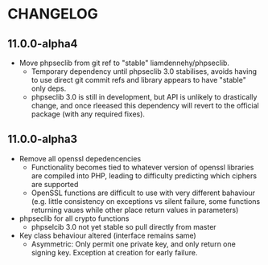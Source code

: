# CHANGELOG

## 11.0.0-alpha4

- Move phpseclib from git ref to "stable" liamdennehy/phpseclib.
  - Temporary dependency until phpseclib 3.0 stabilises, avoids having to
    use direct git commit refs and library appears to have "stable" only deps.
  - phpseclib 3.0 is still in development, but API is unlikely to drastically
    change, and once rleeased this dependency will revert to the official
    package (with any required fixes).

## 11.0.0-alpha3

- Remove all openssl depedencencies
  - Functionality becomes tied to whatever version of openssl libraries
    are compiled into PHP, leading to difficulty predicting which ciphers
    are supported
  - OpenSSL functions are difficult to use with very different bahaviour (e.g.
    little consistency on exceptions vs silent failure, some functions returning
    vaues while other place return values in parameters)
- phpseclib for all crypto functions
  - phpselcib 3.0 not yet stable so pull directly from master
- Key class behaviour altered (interface remains same)
  - Asymmetric: Only permit one private key, and only return one signing key.
    Exception at creation for early failure.
